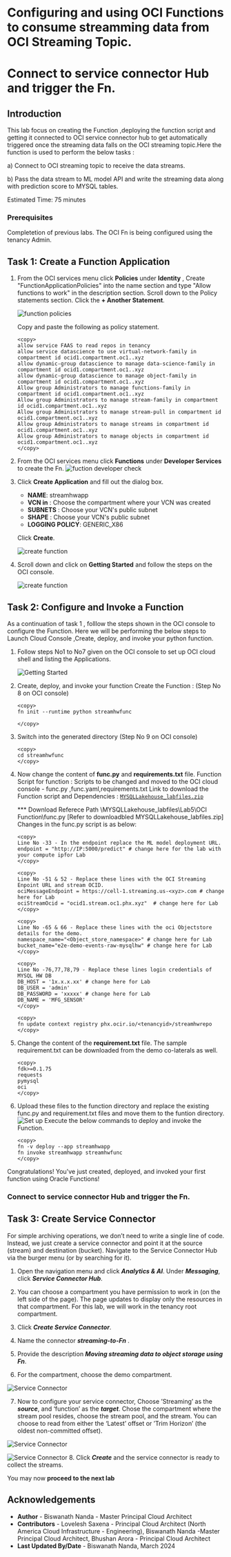 # Configuring and using OCI Functions to consume streamming data from OCI Streaming Topic.
# Connect to service connector Hub and trigger the Fn.
## Introduction

This lab focus on creating the Function ,deploying the function script and getting it connected to OCI service connector hub to get automatically triggered once the streaming data falls on the OCI streaming topic.Here the function is used to perform the below tasks :

a) Connect to OCI streaming topic to receive the data streams.

b) Pass the data stream to ML model API and write the streaming data along with prediction score to
   MYSQL tables.

Estimated Time: 75 minutes

### Prerequisites

 Completetion of previous labs.
 The OCI Fn is being configured using the tenancy Admin.
## Task 1: Create a Function Application

1. From the OCI services menu click **Policies** under **Identity** , Create "FunctionApplicationPolicies" into the name section and type "Allow functions to work" in the description section. Scroll down to the Policy statements section. Click the **+ Another Statement**.

    ![function policies](images/func-policy.png)

    Copy and paste the following as policy statement.

    ```
    <copy>
    allow service FAAS to read repos in tenancy
    allow service datascience to use virtual-network-family in compartment id ocid1.compartment.oc1..xyz
    allow dynamic-group datascience to manage data-science-family in compartment id ocid1.compartment.oc1..xyz
    allow dynamic-group datascience to manage object-family in compartment id ocid1.compartment.oc1..xyz
    Allow group Administrators to manage functions-family in compartment id ocid1.compartment.oc1..xyz
    Allow group Administrators to manage stream-family in compartment id ocid1.compartment.oc1..xyz
    Allow group Administrators to manage stream-pull in compartment id ocid1.compartment.oc1..xyz
    Allow group Administrators to manage streams in compartment id ocid1.compartment.oc1..xyz
    Allow group Administrators to manage objects in compartment id ocid1.compartment.oc1..xyz
    </copy>
    ```
2. From the OCI services menu click **Functions** under **Developer Services** to create the Fn.
    ![fuction developer check](images/func-navigate.png)

3. Click **Create Application** and fill out the dialog box.

    - **NAME**: streamhwapp
    - **VCN in** : Choose the compartment where your VCN was created
    - **SUBNETS** : Choose your VCN's public subnet
    - **SHAPE** : Choose your VCN's public subnet
    - **LOGGING POLICY**: GENERIC_X86

    Click **Create**.

    ![create function](images/func-creating.png)
5. Scroll down and click on **Getting Started** and follow the steps on the OCI console.

    ![create function](images/func-create.png)



## Task 2: Configure and Invoke a Function

As a continuation of task 1 , folllow the steps shown in the OCI console to configure the Function.
Here we will be performing the below steps to Launch Cloud Console ,Create, deploy, and invoke your python function.

1. Follow steps No1 to No7 given on the OCI console to set up OCI cloud shell and listing the Applications.
   
    ![Getting Started ](images/func-cloudshell.png)

2. Create, deploy, and invoke your function
   Create the Function : (Step No 8 on OCI console)
    
    ```
    <copy>
    fn init --runtime python streamhwfunc

    </copy>
    ```

3. Switch into the generated directory (Step No 9 on OCI console)

    ```
    <copy>
    cd streamhwfunc
    </copy>
    ```

4.  Now change the content of <b>func.py</b> and <b>requirements.txt</b> file.
    Function Script for function :
    Scripts to be changed and moved to the OCI cloud console - func.py ,func.yaml,requirements.txt
    Link to download the Function script and Dependencies : [`MYSQLLakehouse_labfiles.zip`](https://objectstorage.us-ashburn-1.oraclecloud.com/p/RPka_orWclfWJmKN3gTHfEiv-uPckBJTZ3FV0sESZ3mm3PDCQcVDCT-uM2dsJNGf/n/orasenatdctocloudcorp01/b/MYSQLLakehouse_labfiles/o/MYSQLLakehouse_labfiles.zip)

    *** Download Referece 
    Path     \MYSQLLakehouse_labfiles\Lab5\OCI Function\func.py
    [Refer to downloadbled MYSQLLakehouse_labfiles.zip]
    Changes in the func.py script is as below:
       ```
    <copy>
    Line No -33 - In the endpoint replace the ML model deployment URL.
    endpoint = "http://IP:5000/predict" # change here for the lab with your compute ipfor Lab
    </copy>
    ```
    ```
    <copy>
    Line No -51 & 52 - Replace these lines with the OCI Streaming Enpoint URL and stream OCID.
    ociMessageEndpoint = https://cell-1.streaming.us-<xyz>.com # change here for Lab
    ociStreamOcid = "ocid1.stream.oc1.phx.xyz"  # change here for Lab
    </copy>
    ```

    ```
    <copy>
    Line No -65 & 66 - Replace these lines with the oci Objectstore details for the demo.
    namespace_name="<Object_store_namespace>" # change here for Lab
    bucket_name="e2e-demo-events-raw-mysqlhw" # change here for Lab
    </copy>
    ```
    ```
    <copy>
    Line No -76,77,78,79 - Replace these lines login credentials of MYSQL HW DB
    DB_HOST = '1x.x.x.xx' # change here for Lab
    DB_USER = 'admin' 
    DB_PASSWORD = 'xxxxx' # change here for Lab
    DB_NAME = 'MFG_SENSOR'
    </copy>
    ```

    ```
    <copy>
    fn update context registry phx.ocir.io/<tenancyid>/streamhwrepo  
    </copy>
    ```
     
 
5. Change the content of the <b>requirement.txt</b> file. The sample requirement.txt can be downloaded from the demo co-laterals as well.

    ```
    <copy>
    fdk>=0.1.75
    requests
    pymysql
    oci
    </copy>
    ```
6. Upload these files to the function directory and replace the existing func.py and requirement.txt files and move them to the funtion directory.
    ![Set up  ](images/function_file_upload.png)
    Execute the below commands to deploy and  invoke the Function.

    ```
    <copy>
    fn -v deploy --app streamhwapp
    fn invoke streamhwapp streamhwfunc
    </copy>
    ```
Congratulations! You've just created, deployed, and invoked your first function using Oracle Functions!

### Connect to service connector Hub and trigger the Fn.
## Task 3: Create Service Connector

For simple archiving operations, we don’t need to write a single line of code. Instead, we just create a service connector and point it at the source (stream) and destination (bucket). Navigate to the Service Connector Hub via the burger menu (or by searching for it).

1. Open the navigation menu and click ***Analytics & AI***. Under ***Messaging***, click ***Service Connector Hub***.

2. You can choose a compartment you have permission to work in (on the left side of the page). The page updates to display only the resources in that compartment. For this lab, we will work in the tenancy root compartment.

3. Click ***Create Service Connector***. 

4. Name the connector ***streaming-to-Fn*** .


5. Provide the description ***Moving streaming data to object storage using Fn***.

6. For the compartment, choose the demo compartment.

![Service Connector](./images/oci-service-connector.png)

7. Now to configure your service connector, Choose  ’Streaming’ as the ***source***, and ‘function’ as the ***target***. Chose the compartment where the stream pool resides, choose the stream pool, and the stream. You can choose to read from either the ‘Latest’ offset or ’Trim Horizon’ (the oldest non-committed offset).

![Service Connector](./images/func-eventhub.png)

![Service Connector](./images/func-eventhub2.png)
8. Click ***Create*** and the service connector is ready to collect the streams.

You may now **proceed to the next lab**

## Acknowledgements

* **Author** - Biswanath Nanda - Master Principal Cloud Architect
* **Contributors** - Lovelesh Saxena - Principal Cloud Architect (North America Cloud Infrastructure - Engineering), Biswanath Nanda -Master Principal Cloud Architect, Bhushan Arora - Principal Cloud Architect 
* **Last Updated By/Date** - Biswanath Nanda, March 2024
